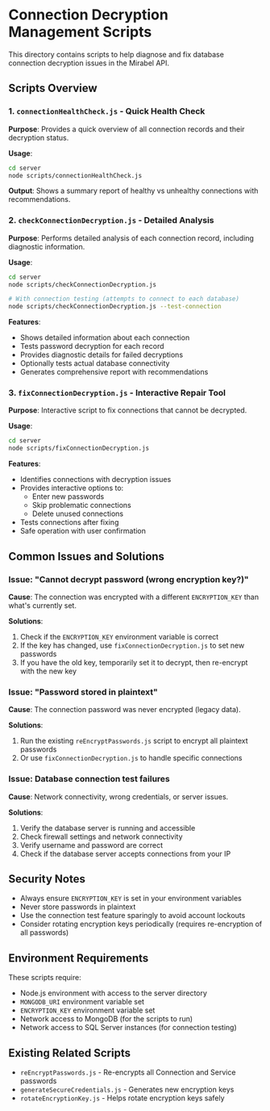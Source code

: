 # Connection Decryption Management Scripts

This directory contains scripts to help diagnose and fix database connection decryption issues in the Mirabel API.

## Scripts Overview

### 1. `connectionHealthCheck.js` - Quick Health Check
**Purpose**: Provides a quick overview of all connection records and their decryption status.

**Usage**:
```bash
cd server
node scripts/connectionHealthCheck.js
```

**Output**: Shows a summary report of healthy vs unhealthy connections with recommendations.

### 2. `checkConnectionDecryption.js` - Detailed Analysis
**Purpose**: Performs detailed analysis of each connection record, including diagnostic information.

**Usage**:
```bash
cd server
node scripts/checkConnectionDecryption.js

# With connection testing (attempts to connect to each database)
node scripts/checkConnectionDecryption.js --test-connection
```

**Features**:
- Shows detailed information about each connection
- Tests password decryption for each record
- Provides diagnostic details for failed decryptions
- Optionally tests actual database connectivity
- Generates comprehensive report with recommendations

### 3. `fixConnectionDecryption.js` - Interactive Repair Tool
**Purpose**: Interactive script to fix connections that cannot be decrypted.

**Usage**:
```bash
cd server
node scripts/fixConnectionDecryption.js
```

**Features**:
- Identifies connections with decryption issues
- Provides interactive options to:
  - Enter new passwords
  - Skip problematic connections
  - Delete unused connections
- Tests connections after fixing
- Safe operation with user confirmation

## Common Issues and Solutions

### Issue: "Cannot decrypt password (wrong encryption key?)"
**Cause**: The connection was encrypted with a different `ENCRYPTION_KEY` than what's currently set.

**Solutions**:
1. Check if the `ENCRYPTION_KEY` environment variable is correct
2. If the key has changed, use `fixConnectionDecryption.js` to set new passwords
3. If you have the old key, temporarily set it to decrypt, then re-encrypt with the new key

### Issue: "Password stored in plaintext"
**Cause**: The connection password was never encrypted (legacy data).

**Solutions**:
1. Run the existing `reEncryptPasswords.js` script to encrypt all plaintext passwords
2. Or use `fixConnectionDecryption.js` to handle specific connections

### Issue: Database connection test failures
**Cause**: Network connectivity, wrong credentials, or server issues.

**Solutions**:
1. Verify the database server is running and accessible
2. Check firewall settings and network connectivity
3. Verify username and password are correct
4. Check if the database server accepts connections from your IP

## Security Notes

- Always ensure `ENCRYPTION_KEY` is set in your environment variables
- Never store passwords in plaintext
- Use the connection test feature sparingly to avoid account lockouts
- Consider rotating encryption keys periodically (requires re-encryption of all passwords)

## Environment Requirements

These scripts require:
- Node.js environment with access to the server directory
- `MONGODB_URI` environment variable set
- `ENCRYPTION_KEY` environment variable set
- Network access to MongoDB (for the scripts to run)
- Network access to SQL Server instances (for connection testing)

## Existing Related Scripts

- `reEncryptPasswords.js` - Re-encrypts all Connection and Service passwords
- `generateSecureCredentials.js` - Generates new encryption keys
- `rotateEncryptionKey.js` - Helps rotate encryption keys safely